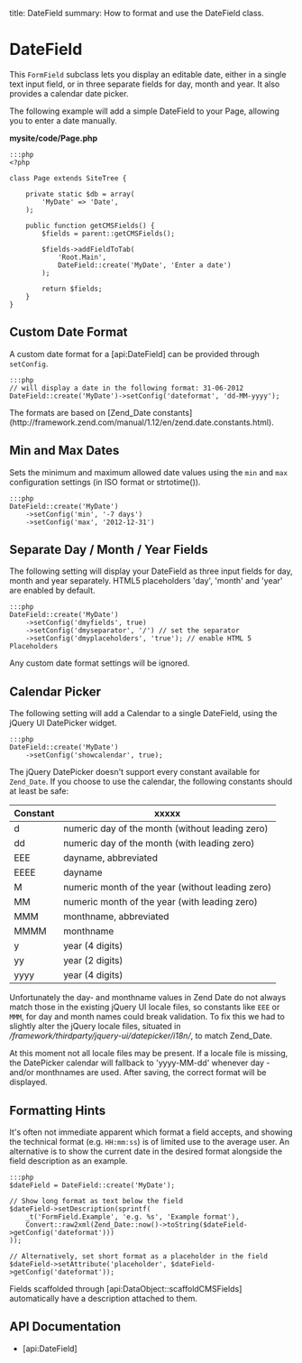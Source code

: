 title: DateField
summary: How to format and use the DateField class.

# DateField

This `FormField` subclass lets you display an editable date, either in a single text input field, or in three separate 
fields for day, month and year. It also provides a calendar date picker.

The following example will add a simple DateField to your Page, allowing you to enter a date manually. 

**mysite/code/Page.php**

	:::php
	<?php

	class Page extends SiteTree {

		private static $db = array(
			'MyDate' => 'Date',
		);
	
		public function getCMSFields() {
			$fields = parent::getCMSFields();
			
			$fields->addFieldToTab(
				'Root.Main',
				DateField::create('MyDate', 'Enter a date')
			);
			
			return $fields;
		} 
	}	

## Custom Date Format

A custom date format for a [api:DateField] can be provided through `setConfig`.

	:::php
	// will display a date in the following format: 31-06-2012
	DateField::create('MyDate')->setConfig('dateformat', 'dd-MM-yyyy'); 

<div class="info" markdown="1">
The formats are based on [Zend_Date constants](http://framework.zend.com/manual/1.12/en/zend.date.constants.html).
</div>
 

## Min and Max Dates

Sets the minimum and maximum allowed date values using the `min` and `max` configuration settings (in ISO format or 
strtotime()).

	:::php
	DateField::create('MyDate')
		->setConfig('min', '-7 days')
		->setConfig('max', '2012-12-31')
		
## Separate Day / Month / Year Fields

The following setting will display your DateField as three input fields for day, month and year separately. HTML5 
placeholders 'day', 'month' and 'year' are enabled by default. 

	:::php
	DateField::create('MyDate')
		->setConfig('dmyfields', true)
		->setConfig('dmyseparator', '/') // set the separator
		->setConfig('dmyplaceholders', 'true'); // enable HTML 5 Placeholders

<div class="alert" markdown="1">
Any custom date format settings will be ignored. 
</div>

## Calendar Picker
 
The following setting will add a Calendar to a single DateField, using the jQuery UI DatePicker widget.

	:::php
	DateField::create('MyDate')
		->setConfig('showcalendar', true);

The jQuery DatePicker doesn't support every constant available for `Zend_Date`. If you choose to use the calendar, the 
following constants should at least be safe:

Constant | xxxxx
-------- | -----
d        | numeric day of the month (without leading zero)
dd       | numeric day of the month (with leading zero)
EEE      | dayname, abbreviated
EEEE     | dayname
M        | numeric month of the year (without leading zero)
MM       | numeric month of the year (with leading zero)
MMM	     | monthname, abbreviated	
MMMM     | monthname
y        | year (4 digits)
yy       | year (2 digits)
yyyy     | year (4 digits)

Unfortunately the day- and monthname values in Zend Date do not always match those in the existing jQuery UI locale 
files, so constants like `EEE` or `MMM`, for day and month names could break validation. To fix this we had to slightly 
alter the jQuery locale files, situated in */framework/thirdparty/jquery-ui/datepicker/i18n/*, to match Zend_Date. 

<div class="info">
At this moment not all locale files may be present. If a locale file is missing, the DatePicker calendar will fallback 
to 'yyyy-MM-dd' whenever day - and/or monthnames are used. After saving, the correct format will be displayed.  
</div>

## Formatting Hints

It's often not immediate apparent which format a field accepts, and showing the technical format (e.g. `HH:mm:ss`) is 
of limited use to the average user. An alternative is to show the current date in the desired format alongside the 
field description as an example.

	:::php
	$dateField = DateField::create('MyDate');

	// Show long format as text below the field
	$dateField->setDescription(sprintf(
		_t('FormField.Example', 'e.g. %s', 'Example format'),
		Convert::raw2xml(Zend_Date::now()->toString($dateField->getConfig('dateformat')))
	));

	// Alternatively, set short format as a placeholder in the field
	$dateField->setAttribute('placeholder', $dateField->getConfig('dateformat'));

<div class="notice" markdown="1">
Fields scaffolded through [api:DataObject::scaffoldCMSFields] automatically have a description attached to them.
</div>

## API Documentation

* [api:DateField]